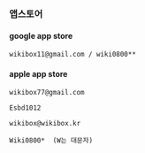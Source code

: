 ### 앱스토어

#### google app store

```
wikibox11@gmail.com / wiki0800**
```

#### apple app store

```
wikibox77@gmail.com

Esbd1012

wikibox@wikibox.kr

Wiki0800*  (W는 대문자)
```
